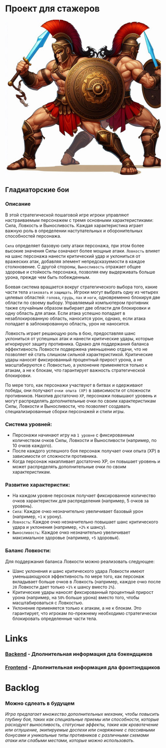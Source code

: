 # Проект для стажеров
![Гладиаторские бои](https://github.com/ilova-bazis/gladiator-fights/blob/main/OIG2.jpeg?raw=true "Гладиаторские бои")
## Гладиаторские бои
### Описание
В этой стратегической пошаговой игре игроки управляют настраиваемым персонажем с тремя основными характеристиками: Сила, Ловкость и Выносливость. 
Каждая характеристика играет важную роль в определении наступательных и оборонительных способностей персонажа.

`Сила` определяет базовую силу атаки персонажа, при этом более высокие значения Силы означают более мощные атаки. 
`Ловкость` влияет на шанс персонажа нанести критический удар и уклониться от вражеских атак, добавляя элемент непредсказуемости в каждое столкновение. 
С другой стороны, `Выносливость` отражает общее здоровье и стойкость персонажа, позволяя ему выдерживать больше урона, прежде чем быть побежденным.

Боевая система вращается вокруг стратегического выбора того, какие части тела `атаковать` и `защищать`. 
Игроки могут выбрать одну из четырех целевых областей: `голова`, `грудь`, `пах` и `ноги`, одновременно блокируя две области по своему выбору. 
Управляемый компьютером противник также случайным образом выбирает две области для блокировки и одну область для атаки. Если атака успешно попадает в незаблокированную область, 
наносится урон, однако, если атака попадает в заблокированную область, урон не наносится.

Ловкость играет решающую роль в бою, предоставляя шанс уклониться от успешных атак и нанести критические удары, которые игнорируют защиту противника. 
Однако для поддержания баланса эффективность Ловкости подвержена уменьшению отдачи, что не позволяет ей стать слишком сильной характеристикой. Критические удары наносят фиксированный процентный прирост урона, 
а не масштабируются с Ловкостью, а уклонение применяется только к атакам, а не к блокам, что гарантирует важность стратегической блокировки.

По мере того, как персонажи участвуют в битвах и одерживают победы, они получают `очки опыта (XP)` в зависимости от сложности противников. Накопив достаточно `XP`, 
персонажи повышают уровень и могут распределять дополнительные очки по своим характеристикам Силы, Ловкости и Выносливости, что позволяет создавать специализированные сборки персонажей и стили игры.

### Система уровней:
- Персонажи начинают игру на `1 уровне` с фиксированным количеством очков Силы, Ловкости и Выносливости (например, по 10 очков каждого).
- После каждого успешного боя персонаж получает очки опыта (XP) в зависимости от сложности противника.
- Когда персонаж накапливает достаточно XP, он повышает уровень и может распределять дополнительные очки по своим характеристикам.

### Развитие характеристик:
- На каждом уровне персонаж получает фиксированное количество очков характеристик для распределения (например, 5 очков за уровень).
- `Сила`: Каждое очко незначительно увеличивает базовый урон (например, `+1` к урону).
- `Ловкость`: Каждое очко незначительно повышает шанс критического удара и уклонения (например, `+2%` к шансу).
- `Выносливость`: Каждое очко незначительно увеличивает максимальное здоровье (например, `+5` здоровья).

### Баланс Ловкости:
Для поддержания баланса Ловкости можно реализовать следующее:

- Шанс уклонения и шанс критического удара Ловкости имеют уменьшающуюся эффективность по мере того, как персонаж вкладывает больше очков в Ловкость (например, каждое очко после `20` Ловкости дает только `+1%` к шансу вместо `2%`).
- Критические удары наносят фиксированный процентный прирост урона (например, на `50%` больше урона) вместо того, чтобы масштабироваться с Ловкостью.
- Уклонение применяется только к атакам, а не к блокам. Это гарантирует, что игрокам по-прежнему необходимо стратегически блокировать определенные части тела.

# Links
### [Backend](https://github.com/ilova-bazis/gladiator-fights/blob/main/backend/README.md) - Дполнительная информация дла бэкендщиков
### [Frontend](https://github.com/ilova-bazis/gladiator-fights/blob/main/frontend/README.md) - Дполнительная информация дла фронтэндщиков

# Backlog
### Можно сдлеать в будущем
*Игра предлагает множество дополнительных механик, чтобы повысить глубину боя, таких как специальные приемы или способности, которые расходуют выносливость, статусные эффекты, 
такие как кровотечение или оглушение, экипируемые доспехи или снаряжение с пассивными бонусами и уникальные типы противников с различными схемами атаки или слабыми местами, которые можно использовать.*
